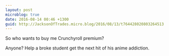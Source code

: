 ```yaml
---
layout: post
microblog: true
date: 2016-08-14 00:46 +1300
guid: http://JacksonOfTrades.micro.blog/2016/08/13/t764428020803264513.html
---
```

So who wants to buy me Crunchyroll premium?

Anyone? Help a broke student get the next hit of his anime addiction.
